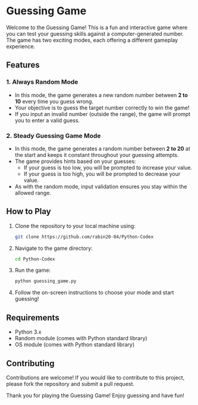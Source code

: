 # Guessing Game

Welcome to the Guessing Game! This is a fun and interactive game where you can test your guessing skills against a computer-generated number. The game has two exciting modes, each offering a different gameplay experience.

## Features

### 1. Always Random Mode

- In this mode, the game generates a new random number between **2 to 10** every time you guess wrong.
- Your objective is to guess the target number correctly to win the game!
- If you input an invalid number (outside the range), the game will prompt you to enter a valid guess.

### 2. Steady Guessing Game Mode

- In this mode, the game generates a random number between **2 to 20** at the start and keeps it constant throughout your guessing attempts.
- The game provides hints based on your guesses:
  - If your guess is too low, you will be prompted to increase your value.
  - If your guess is too high, you will be prompted to decrease your value.
- As with the random mode, input validation ensures you stay within the allowed range.

## How to Play

1. Clone the repository to your local machine using:
   ```bash
   git clone https://github.com/rabin20-04/Python-Codex
   ```
2. Navigate to the game directory:
   ```bash
   cd Python-Codex
   ```
3. Run the game:
   ```bash
   python guessing_game.py
   ```
4. Follow the on-screen instructions to choose your mode and start guessing!

## Requirements

- Python 3.x
- Random module (comes with Python standard library)
- OS module (comes with Python standard library)

## Contributing

Contributions are welcome! If you would like to contribute to this project, please fork the repository and submit a pull request.

Thank you for playing the Guessing Game! Enjoy guessing and have fun!
